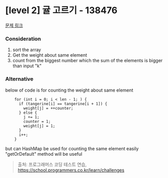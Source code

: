 # [level 2] 귤 고르기 - 138476 

[문제 링크](https://school.programmers.co.kr/learn/courses/30/lessons/138476) 

### Consideration
1. sort the array
2. Get the weight about same element
3. count from the biggest number which the sum of the elements is bigger than input "k"

### Alternative

below of code is for counting the weight about same element
```
    for (int i = 0; i < len - 1; ) {
      if (tangerine[i] == tangerine[i + 1]) {
        weight[j] = ++counter;
      } else {
        j += 1;
        counter = 1;
        weight[j] = 1;
      }
      i++;
    }
```

but can HashMap be used for counting the same element easily "getOrDefault" method will be useful


> 출처: 프로그래머스 코딩 테스트 연습, https://school.programmers.co.kr/learn/challenges
